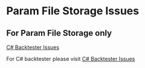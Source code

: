 # Param File Storage Issues
## For Param File Storage only
[C# Backtester Issues](https://github.com/ConquerTheMarkets/ctm-backtester-cs-ui-issues-param-utils/issues)

For C# backtester please visit [C# Backtester Issues](https://github.com/ConquerTheMarkets/ctm-backtester-cs-ui-issues-backtester/issues)

